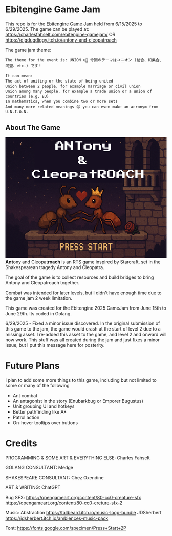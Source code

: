 # Ebitengine Game Jam

This repo is for the [Ebitengine Game Jam](https://itch.io/jam/ebitengine-game-jam-2025) held from 6/15/2025 to 6/29/2025.
The game can be played at: https://charlesfahselt.com/ebitengine-gamejam/ OR https://digdugdiggy.itch.io/antony-and-cleopatroach

The game jam theme:

```
The theme for the event is: UNION ∪🍤 今回のテーマはユニオン (結合、和集合、同盟、etc.) です!

It can mean:
The act of uniting or the state of being united
Union between 2 people, for example marriage or civil union
Union among many people, for example a trade union or a union of countries (e.g. EU)
In mathematics, when you combine two or more sets
And many more related meanings 😉 you can even make an acronym from U.N.I.O.N.
```

## About The Game

![Game Screenshot](/dev-screenshots/itch.io/cover.png)
**Ant**ony and Cleopat**roach** is an RTS game inspired by Starcraft, set in the Shakespearean tragedy Antony and Cleopatra.

The goal of the game is to collect resources and build bridges to bring Antony and Cleopatroach together.

Combat was intended for later levels, but I didn't have enough time due to the game jam 2 week limitation.

This game was created for the Ebitengine 2025 GameJam from June 15th to June 29th. Its coded in Golang.

6/29/2025 - Fixed a minor issue discovered. In the original submission of this game to the jam, the game would crash at the start of level 2 due to a missing asset. I re-added this asset to the game, and level 2 and onward will now work. This stuff was all created during the jam and just fixes a minor issue, but I put this message here for posterity.

# Future Plans

I plan to add some more things to this game, including but not limited to some or many of the following

- Ant combat
- An antagonist in the story (Enubarkbug or Emporer Bugustus)
- Unit grouping UI and hotkeys
- Better pathfinding like A\*
- Patrol action
- On-hover tooltips over buttons

# Credits

PROGRAMMING & SOME ART & EVERYTHING ELSE:
Charles Fahselt

GOLANG CONSULTANT:
Medge

SHAKESPEARE CONSULTANT:
Chez Oxendine

ART & WRITING:
ChatGPT

Bug SFX:
https://opengameart.org/content/80-cc0-creature-sfx
https://opengameart.org/content/80-cc0-creture-sfx-2

Music:
Abstraction https://tallbeard.itch.io/music-loop-bundle
JDSherbert https://jdsherbert.itch.io/ambiences-music-pack

Font:
https://fonts.google.com/specimen/Press+Start+2P

